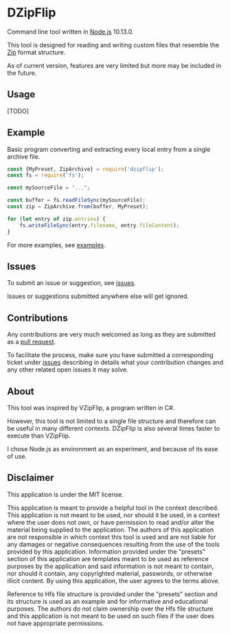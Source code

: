 # DZipFlip
Command line tool written in [Node.js](https://nodejs.org/en/) 10.13.0.

This tool is designed for reading and writing custom files that resemble the [Zip](https://en.wikipedia.org/wiki/Zip_(file_format)#Structure) format structure.

As of current version, features are very limited but more may be included in the future.

## Usage
[TODO]

## Example
Basic program converting and extracting every local entry from a single archive file.

```javascript
const {MyPreset, ZipArchive} = require('dzipflip');
const fs = require('fs');

const mySourceFile = "...";

const buffer = fs.readFileSync(mySourceFile);
const zip = ZipArchive.from(buffer, MyPreset);

for (let entry of zip.entries) {
    fs.writeFileSync(entry.filename, entry.fileContent);
}
```

For more examples, see [examples]().

## Issues
To submit an issue or suggestion, see [issues]().

Issues or suggestions submitted anywhere else will get ignored.

## Contributions
Any contributions are very much welcomed as long as they are submitted as a [pull request]().

To facilitate the process, make sure you have submitted a corresponding ticket under [issues]() describing in details what your contribution changes and any other related open issues it may solve.

## About
This tool was inspired by VZipFlip, a program written in C#.

However, this tool is not limited to a single file structure and therefore can be useful in many different contexts.
DZipFlip is also several times faster to execute than VZipFlip.

I chose Node.js as environment as an experiment, and because of its ease of use.

## Disclaimer
This application is under the MIT license.

This application is meant to provide a helpful tool in the context described.
This application is not meant to be used, nor should it be used, in a context where the user does not own, or have permission to read and/or alter the material being supplied to the application.
The authors of this application are not responsible in which context this tool is used and are not liable for any damages or negative consequences resulting from the use of the tools provided by this application.
Information provided under the "presets" section of this application are templates meant to be used as reference purposes by the application and said information is not meant to contain, nor should it contain, any copyrighted material, passwords, or otherwise illicit content.
By using this application, the user agrees to the terms above.

Reference to Hfs file structure is provided under the "presets" section and its structure is used as an example and for informative and educational purposes. The authors do not claim ownership over the Hfs file structure and this application is not meant to be used on such files if the user does not have appropriate permissions.
